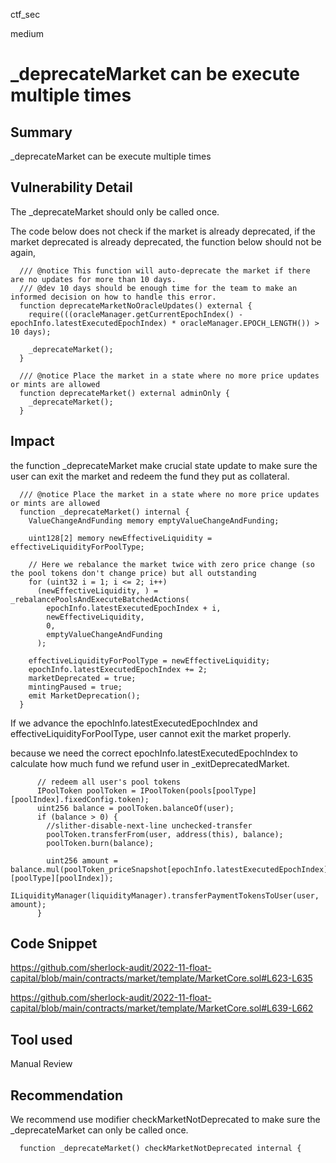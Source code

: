 ctf_sec

medium

# _deprecateMarket can be execute multiple times

## Summary

_deprecateMarket can be execute multiple times 

## Vulnerability Detail

The _deprecateMarket should only be called once.

The code below does not check if the market is already deprecated, if the market deprecated is already deprecated, the function below should not be again, 

```solidity
  /// @notice This function will auto-deprecate the market if there are no updates for more than 10 days.
  /// @dev 10 days should be enough time for the team to make an informed decision on how to handle this error.
  function deprecateMarketNoOracleUpdates() external {
    require(((oracleManager.getCurrentEpochIndex() - epochInfo.latestExecutedEpochIndex) * oracleManager.EPOCH_LENGTH()) > 10 days);

    _deprecateMarket();
  }

  /// @notice Place the market in a state where no more price updates or mints are allowed
  function deprecateMarket() external adminOnly {
    _deprecateMarket();
  }
```

## Impact

the function _deprecateMarket make crucial state update to make sure the user can exit the market and redeem the fund they put as collateral.

```solidity
  /// @notice Place the market in a state where no more price updates or mints are allowed
  function _deprecateMarket() internal {
    ValueChangeAndFunding memory emptyValueChangeAndFunding;

    uint128[2] memory newEffectiveLiquidity = effectiveLiquidityForPoolType;

    // Here we rebalance the market twice with zero price change (so the pool tokens don't change price) but all outstanding
    for (uint32 i = 1; i <= 2; i++)
      (newEffectiveLiquidity, ) = _rebalancePoolsAndExecuteBatchedActions(
        epochInfo.latestExecutedEpochIndex + i,
        newEffectiveLiquidity,
        0,
        emptyValueChangeAndFunding
      );

    effectiveLiquidityForPoolType = newEffectiveLiquidity;
    epochInfo.latestExecutedEpochIndex += 2;
    marketDeprecated = true;
    mintingPaused = true;
    emit MarketDeprecation();
  }
```

If we advance the epochInfo.latestExecutedEpochIndex and effectiveLiquidityForPoolType, user cannot exit the market properly.

because we need the correct epochInfo.latestExecutedEpochIndex to calculate how much fund we refund user in _exitDeprecatedMarket.

```solidity
      // redeem all user's pool tokens
      IPoolToken poolToken = IPoolToken(pools[poolType][poolIndex].fixedConfig.token);
      uint256 balance = poolToken.balanceOf(user);
      if (balance > 0) {
        //slither-disable-next-line unchecked-transfer
        poolToken.transferFrom(user, address(this), balance);
        poolToken.burn(balance);

        uint256 amount = balance.mul(poolToken_priceSnapshot[epochInfo.latestExecutedEpochIndex][poolType][poolIndex]);
        ILiquidityManager(liquidityManager).transferPaymentTokensToUser(user, amount);
      }
```

## Code Snippet

https://github.com/sherlock-audit/2022-11-float-capital/blob/main/contracts/market/template/MarketCore.sol#L623-L635

https://github.com/sherlock-audit/2022-11-float-capital/blob/main/contracts/market/template/MarketCore.sol#L639-L662

## Tool used

Manual Review

## Recommendation

We recommend use modifier checkMarketNotDeprecated to make sure the _deprecateMarket can only be called once.

```solidity
  function _deprecateMarket() checkMarketNotDeprecated internal {
```
